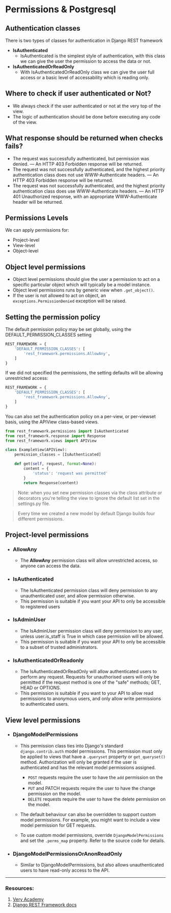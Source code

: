 # Permissions & Postgresql

## Authentication classes
There is two types of classes for authentication in Django REST framework
  - **IsAuthenticated**
    - IsAuthenticated is the simplest style of authentication, with this class we can give the user the permission to access the data or not.
  - **IsAuthenticatedOrReadOnly**
    - With IsAuthenticatedOrReadOnly class we can give the user full access or a basic level of accessability which is reading only.


## Where to check if user authenticated or Not?
  - We always check if the user authenticated or not at the very top of the view.
  - The logic of authentication should be done before executing any code of the view.


## What response should be returned when checks fails?
  - The request was successfully authenticated, but permission was denied. — An HTTP 403 Forbidden response will be returned.
  - The request was not successfully authenticated, and the highest priority authentication class does not use WWW-Authenticate headers. — An HTTP 403 Forbidden response will be returned.
  - The request was not successfully authenticated, and the highest priority authentication class does use WWW-Authenticate headers. — An HTTP 401 Unauthorized response, with an appropriate WWW-Authenticate header will be returned.


## Permissions Levels
We can apply permissions for:
  - Project-level
  - View-level
  - Object-level

## Object level permissions
  - Object level permissions should give the user a permission to act on a specific particular object which will typically be a model instance.
  - Object level permissions runs by generic view when `.get_object()`.
  - If the user is not allowed to act on object, an `exceptions.PermissionDenied` exception will be raised.

## Setting the permission policy
The default permission policy may be set globally, using the DEFAULT_PERMISSION_CLASSES setting
```python
REST_FRAMEWORK = {
    'DEFAULT_PERMISSION_CLASSES': [
        'rest_framework.permissions.AllowAny',
    ]
}
```
If we did not specified the permissions, the setting defaults will be allowing unrestricted access:
```python
REST_FRAMEWORK = {
    'DEFAULT_PERMISSION_CLASSES': [
        'rest_framework.permissions.AllowAny',
    ]
}
```

You can also set the authentication policy on a per-view, or per-viewset basis, using the APIView class-based views.

```python
from rest_framework.permissions import IsAuthenticated
from rest_framework.response import Response
from rest_framework.views import APIView

class ExampleView(APIView):
    permission_classes = [IsAuthenticated]

    def get(self, request, format=None):
        content = {
            'status': 'request was permitted'
        }
        return Response(content)
```
> Note: when you set new permission classes via the class attribute or decorators you're telling the view to ignore the default list set in the settings.py file.

> Every time we created a new model by default Django builds four different permissions. 
## Project-level permissions  
  - ### **AllowAny**
    - The **AllowAny** permission class will allow unrestricted access, so anyone can access the data.
  - ### **IsAuthenticated**
    - The IsAuthenticated permission class will deny permission to any unauthenticated user, and allow permission otherwise.
    - This permission is suitable if you want your API to only be accessible to registered users
  - ### **IsAdminUser**
    - The IsAdminUser permission class will deny permission to any user, unless user.is_staff is True in which case permission will be allowed.
    - This permission is suitable if you want your API to only be accessible to a subset of trusted administrators.
  - ### **IsAuthenticatedOrReadonly**
    - The IsAuthenticatedOrReadOnly will allow authenticated users to perform any request. Requests for unauthorised users will only be permitted if the request method is one of the "safe" methods; GET, HEAD or OPTIONS.
    - This permission is suitable if you want to your API to allow read permissions to anonymous users, and only allow write permissions to authenticated users.

## View level permissions
  - ### **DjangoModelPermissions**
    - This permission class ties into Django's standard `django.contrib.auth` model permissions. This permission must only be applied to views that have a `.queryset` property or `get_queryset()` method. Authorization will only be granted if the user is authenticated and has the relevant model permissions assigned.
      - `POST` requests require the user to have the `add` permission on the model.
      - `PUT` and PATCH requests require the user to have the change permission on the model.
      - `DELETE` requests require the user to have the delete permission on the model.
    - The default behaviour can also be overridden to support custom model permissions. For example, you might want to include a view model permission for GET requests.

    - To use custom model permissions, override `DjangoModelPermissions` and set the `.perms_map` property. Refer to the source code for details.

  - ### **DjangoModelPermissionsOrAnonReadOnly**
    - Similar to DjangoModelPermissions, but also allows unauthenticated users to have read-only access to the API.

---

### Resources:
  1. [Very Academy](https://www.youtube.com/watch?v=5AOn0BmSXyE)
  2. [Django REST Framework docs](https://www.django-rest-framework.org/api-guide/permissions/#setting-the-permission-policy)